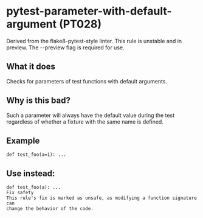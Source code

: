 # pytest-parameter-with-default-argument (PT028)
Derived from the flake8-pytest-style linter.
This rule is unstable and in preview. The --preview flag is required for use.
## What it does
Checks for parameters of test functions with default arguments.
## Why is this bad?
Such a parameter will always have the default value during the test
regardless of whether a fixture with the same name is defined.
## Example
```
def test_foo(a=1): ...
```
## Use instead:
```
def test_foo(a): ...
Fix safety
This rule's fix is marked as unsafe, as modifying a function signature can
change the behavior of the code.
```